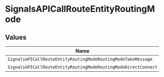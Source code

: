 # SignalsAPICallRouteEntityRoutingMode


## Values

| Name                                                           | Value                                                          |
| -------------------------------------------------------------- | -------------------------------------------------------------- |
| `SignalsAPICallRouteEntityRoutingModeRoutingModeTakeMessage`   | ROUTING_MODE_TAKE_MESSAGE                                      |
| `SignalsAPICallRouteEntityRoutingModeRoutingModeDirectConnect` | ROUTING_MODE_DIRECT_CONNECT                                    |